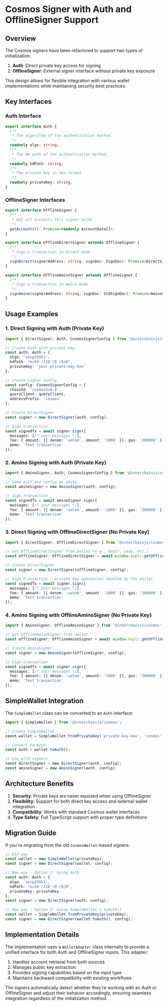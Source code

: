 # Cosmos Signer with Auth and OfflineSigner Support

## Overview

The Cosmos signers have been refactored to support two types of initialization:
1. **Auth**: Direct private key access for signing
2. **OfflineSigner**: External signer interface without private key exposure

This design allows for flexible integration with various wallet implementations while maintaining security best practices.

## Key Interfaces

### Auth Interface

```typescript
export interface Auth {
  /**
   * The algorithm of the authentication method.
   */
  readonly algo: string;
  /**
   * The HD path of the authentication method.
   */
  readonly hdPath: string;
  /**
   * The private key in hex format
   */
  readonly privateKey: string;
}
```

### OfflineSigner Interfaces

```typescript
export interface OfflineSigner {
  /**
   * Get all accounts this signer holds
   */
  getAccounts(): Promise<readonly AccountData[]>;
}

export interface OfflineDirectSigner extends OfflineSigner {
  /**
   * Sign a transaction in direct mode
   */
  signDirect(signerAddress: string, signDoc: SignDoc): Promise<DirectSignResponse>;
}

export interface OfflineAminoSigner extends OfflineSigner {
  /**
   * Sign a transaction in amino mode
   */
  signAmino(signerAddress: string, signDoc: StdSignDoc): Promise<AminoSignResponse>;
}
```

## Usage Examples

### 1. Direct Signing with Auth (Private Key)

```typescript
import { DirectSigner, Auth, CosmosSignerConfig } from '@interchainjs/cosmos';

// Create Auth with private key
const auth: Auth = {
  algo: 'secp256k1',
  hdPath: "m/44'/118'/0'/0/0",
  privateKey: 'your-private-key-hex'
};

// Create signer config
const config: CosmosSignerConfig = {
  chainId: 'cosmoshub-4',
  queryClient: queryClient,
  addressPrefix: 'cosmos'
};

// Create DirectSigner
const signer = new DirectSigner(auth, config);

// Sign transaction
const signedTx = await signer.sign({
  messages: [/* your messages */],
  fee: { amount: [{ denom: 'uatom', amount: '1000' }], gas: '200000' },
  memo: 'Test transaction'
});
```

### 2. Amino Signing with Auth (Private Key)

```typescript
import { AminoSigner, Auth, CosmosSignerConfig } from '@interchainjs/cosmos';

// Same auth and config as above
const aminoSigner = new AminoSigner(auth, config);

// Sign transaction
const signedTx = await aminoSigner.sign({
  messages: [/* your messages */],
  fee: { amount: [{ denom: 'uatom', amount: '1000' }], gas: '200000' },
  memo: 'Test transaction'
});
```

### 3. Direct Signing with OfflineDirectSigner (No Private Key)

```typescript
import { DirectSigner, OfflineDirectSigner } from '@interchainjs/cosmos';

// Get OfflineDirectSigner from wallet (e.g., Keplr, Leap, etc.)
const offlineSigner: OfflineDirectSigner = await window.keplr.getOfflineSignerOnlyAmino(chainId);

// Create DirectSigner
const signer = new DirectSigner(offlineSigner, config);

// Sign transaction - private key operations handled by the wallet
const signedTx = await signer.sign({
  messages: [/* your messages */],
  fee: { amount: [{ denom: 'uatom', amount: '1000' }], gas: '200000' },
  memo: 'Test transaction'
});
```

### 4. Amino Signing with OfflineAminoSigner (No Private Key)

```typescript
import { AminoSigner, OfflineAminoSigner } from '@interchainjs/cosmos';

// Get OfflineAminoSigner from wallet
const offlineSigner: OfflineAminoSigner = await window.keplr.getOfflineSignerOnlyAmino(chainId);

// Create AminoSigner
const signer = new AminoSigner(offlineSigner, config);

// Sign transaction
const signedTx = await signer.sign({
  messages: [/* your messages */],
  fee: { amount: [{ denom: 'uatom', amount: '1000' }], gas: '200000' },
  memo: 'Test transaction'
});
```

## SimpleWallet Integration

The `SimpleWallet` class can be converted to an `Auth` interface:

```typescript
import { SimpleWallet } from '@interchainjs/cosmos';

// Create SimpleWallet
const wallet = SimpleWallet.fromPrivateKey('private-key-hex', 'cosmos');

// Convert to Auth
const auth = wallet.toAuth();

// Use with signers
const directSigner = new DirectSigner(auth, config);
const aminoSigner = new AminoSigner(auth, config);
```

## Architecture Benefits

1. **Security**: Private keys are never exposed when using OfflineSigner
2. **Flexibility**: Support for both direct key access and external wallet integration
3. **Compatibility**: Works with standard Cosmos wallet interfaces
4. **Type Safety**: Full TypeScript support with proper type definitions

## Migration Guide

If you're migrating from the old `CosmosWallet`-based signers:

```typescript
// Old way
const wallet = new SimpleWallet(privateKey);
const signer = new DirectSigner(wallet, config);

// New way - Option 1: Using Auth
const auth: Auth = {
  algo: 'secp256k1',
  hdPath: "m/44'/118'/0'/0/0",
  privateKey: privateKey
};
const signer = new DirectSigner(auth, config);

// New way - Option 2: Using SimpleWallet's toAuth()
const wallet = SimpleWallet.fromPrivateKey(privateKey);
const signer = new DirectSigner(wallet.toAuth(), config);
```

## Implementation Details

The implementation uses a `WalletAdapter` class internally to provide a unified interface for both Auth and OfflineSigner inputs. This adapter:

1. Handles account retrieval from both sources
2. Manages public key extraction
3. Provides signing capabilities based on the input type
4. Maintains backward compatibility with existing workflows

The signers automatically detect whether they're working with an Auth or OfflineSigner and adjust their behavior accordingly, ensuring seamless integration regardless of the initialization method.